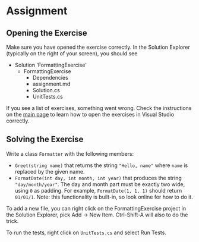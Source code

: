 # Assignment

## Opening the Exercise

Make sure you have opened the exercise correctly.
In the Solution Explorer (typically on the right of your screen), you should see

* Solution 'FormattingExercise'
  * FormattingExercise
    * Dependencies
    * assignment.md
    * Solution.cs
    * UnitTests.cs

If you see a list of exercises, something went wrong.
Check the instructions on the [main page](https://github.com/ucll-vgo/csharp-intro) to learn how to open the exercises in Visual Studio correctly.

## Solving the Exercise

Write a class `Formatter` with the following members:

* `Greet(string name)` that returns the string `"Hello, name"` where `name` is replaced
  by the given name.
* `FormatDate(int day, int month, int year)` that produces the string `"day/month/year"`.
  The day and month part must be exactly two wide, using `0` as padding. For example,
  `FormatDate(1, 1, 1)` should return `01/01/1`. Note: this functionality is built-in,
  so look online for how to do it.

To add a new file, you can right click on the FormattingExercise project in the Solution Explorer, pick Add -> New Item.
Ctrl-Shift-A will also to do the trick.

To run the tests, right click on `UnitTests.cs` and select Run Tests.
